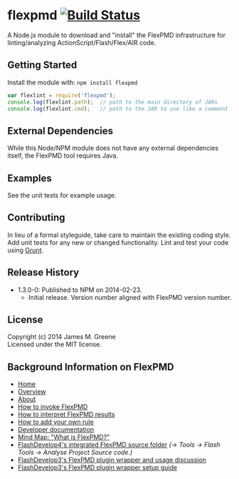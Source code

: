 # flexpmd [![Build Status](https://secure.travis-ci.org/JamesMGreene/node-flexpmd.png?branch=master)](http://travis-ci.org/JamesMGreene/node-flexpmd)

A Node.js module to download and "install" the FlexPMD infrastructure for linting/analyzing ActionScript/Flash/Flex/AIR code.


## Getting Started
Install the module with: `npm install flexpmd`

```javascript
var flexlint = require('flexpmd');
console.log(flexlint.path);  // path to the main directory of JARs
console.log(flexlint.cmd);   // path to the JAR to use like a command line executable
```


## External Dependencies
While this Node/NPM module does not have any external dependencies itself, the FlexPMD tool requires Java.


## Examples
See the unit tests for example usage.


## Contributing
In lieu of a formal styleguide, take care to maintain the existing coding style.
Add unit tests for any new or changed functionality.
Lint and test your code using [Grunt](http://gruntjs.com/).


## Release History
- 1.3.0-0: Published to NPM on 2014-02-23.
    - Initial release. Version number aligned with FlexPMD version number.


## License
Copyright (c) 2014 James M. Greene  
Licensed under the MIT license.


## Background Information on FlexPMD
 - [Home](http://sourceforge.net/adobe/flexpmd/)
 - [Overview](http://sourceforge.net/adobe/flexpmd/wiki/Overview/)
 - [About](http://sourceforge.net/adobe/flexpmd/wiki/About/)
 - [How to invoke FlexPMD](http://sourceforge.net/adobe/flexpmd/wiki/How%20to%20invoke%20FlexPMD/)
 - [How to interpret FlexPMD results](http://sourceforge.net/adobe/flexpmd/wiki/How%20to%20interpret%20results/)
 - [How to add your own rule](http://sourceforge.net/adobe/flexpmd/wiki/How%20to%20add%20your%20own%20rule/)
 - [Developer documentation](http://sourceforge.net/adobe/flexpmd/wiki/Developer%20documentation/)
 - [Mind Map: "What is FlexPMD?"](http://www.xmind.net/m/F2Ft/)
 - [FlashDevelop4's integrated FlexPMD source folder](http://flashdevelop.googlecode.com/svn/trunk/FD4/FlashDevelop/Bin/Debug/Tools/flexpmd/) _(&rarr; Tools &rarr; Flash Tools &rarr; Analyse Project Source code.)_
 - [FlashDevelop3's FlexPMD plugin wrapper and usage discussion](http://www.flashdevelop.org/community/viewtopic.php?f=4&t=5403)
 - [FlashDevelop3's FlexPMD plugin wrapper setup guide](http://www.swfgeek.net/2009/09/18/using-flex-pmd-in-flashdevelop-3/)
